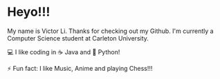 # Heyo!!!
My name is Victor Li. Thanks for checking out my Github. I'm currently a Computer Science student at Carleton University.

💻 I like coding in ☕ Java and 🐍 Python!

⚡ Fun fact: I like Music, Anime and playing Chess!!! 
